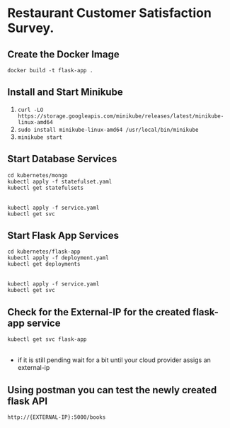 # Restaurant Customer Satisfaction Survey.

## Create the Docker Image

```docker build -t flask-app .```

## Install and Start Minikube

1. ```curl -LO https://storage.googleapis.com/minikube/releases/latest/minikube-linux-amd64```
2. ```sudo install minikube-linux-amd64 /usr/local/bin/minikube```
3. ```minikube start```

## Start Database Services

```cd kubernetes/mongo```<br/>
```kubectl apply -f statefulset.yaml```<br/>
```kubectl get statefulsets```<br/><br/>

```kubectl apply -f service.yaml```<br/>
```kubectl get svc```<br/>

## Start Flask App Services

```cd kubernetes/flask-app```<br/>
```kubectl apply -f deployment.yaml```<br/>
```kubectl get deployments```<br/><br/>

```kubectl apply -f service.yaml```<br/>
```kubectl get svc```<br/>

## Check for the External-IP for the created flask-app service

```kubectl get svc flask-app```<br/><br/>

- if it is still pending wait for a bit until your cloud provider assigs an external-ip

## Using postman you can test the newly created flask API

```http://{EXTERNAL-IP}:5000/books```
